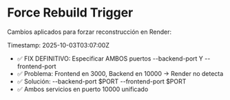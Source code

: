 # Force Rebuild Trigger

Cambios aplicados para forzar reconstrucción en Render:

Timestamp: 2025-10-03T03:07:00Z
- ✅ FIX DEFINITIVO: Especificar AMBOS puertos --backend-port Y --frontend-port
- ✅ Problema: Frontend en 3000, Backend en 10000 → Render no detecta
- ✅ Solución: --backend-port $PORT --frontend-port $PORT
- ✅ Ambos servicios en puerto 10000 unificado
